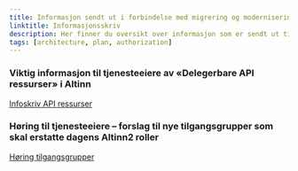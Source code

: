 ```yaml
---
title: Informasjon sendt ut i forbindelse med migrering og modernisering 
linktitle: Informasjonsskriv
description: Her finner du oversikt over informasjon som er sendt ut til tjenesteeiere og sluttbrukersystem
tags: [architecture, plan, authorization]
---
```


### Viktig informasjon til tjenesteeiere av «Delegerbare API ressurser» i Altinn
[Infoskriv API ressurser](/authorization/migration/informasjon-sent/letter-api-reources/)

### Høring til tjenesteeiere – forslag til nye tilgangsgrupper som skal erstatte dagens Altinn2 roller
[Høring tilgangsgrupper](/authorization/migration/informasjon-sent/letter-accessgroupes/)